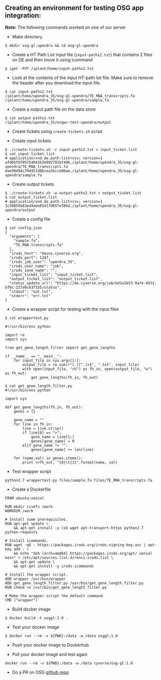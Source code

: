 ## Creating an environment for testing OSG app integration:

**Note:** The following commands worked on one of our server 

- Make directory

```
$ mkdir osg-gl-upendra && cd osg-gl-upendra
```

- Create a HT Path List input file (`input-paths2.txt`) that contains 2 files on DE and then move it using icommand

```
$ iget -PVT /iplant/home/input-paths2.txt
```

- Look at the contents of the input HT-path list file. Make sure to remove the header after you download the input file.

```
$ cat input-paths2.txt
/iplant/home/upendra_35/osg-gl-upendra/TE_RNA_transcripts.fa
/iplant/home/upendra_35/osg-gl-upendra/sample.fa
```

- Create a output path file on the data store

```
$ cat output-paths2.txt
/iplant/home/upendra_35/osgwc-test-upendra/output
```

- Create tickets using `create-tickets.sh` script

- Create input tickets

```
$ ./create-tickets.sh -r input-paths2.txt > input_ticket.list
$ cat input_ticket.list
# application/vnd.de.path-list+csv; version=1
afd6bf6705754041b3e092781bf406,/iplant/home/upendra_35/osg-gl-upendra/TE_RNA_transcripts.fa
0ae99494c79d451d8bcea3bcce86ae,/iplant/home/upendra_35/osg-gl-upendra/sample.fa
```

- Create output tickets

```
$ ./create-tickets.sh -w output-paths2.txt > output_ticket.list
$ cat output_ticket.list
# application/vnd.de.path-list+csv; version=1
3c38859a83ed4aee85417d657e386d,/iplant/home/upendra_35/osg-gl-upendra/output
```

- Create a config file

```
$ cat config.json
{
  "arguments": [
    "sample.fa",
    "TE_RNA_transcripts.fa"
  ],
  "irods_host": "davos.cyverse.org",
  "irods_port": 1247,
  "irods_job_user": "upendra_35",
  "irods_user_name": "job",
  "irods_zone_name": "",
  "input_ticket_list": "input_ticket.list",
  "output_ticket_list": "output_ticket.list",
  "status_update_url": "https://de.cyverse.org/job/bd1a1b53-9a7e-4031-bf0c-227a0c63f555/status",
  "stdout": "out.txt",
  "stderr": "err.txt"
}
```

- Create a wrapper script for testing with the input files

``` 
$ cat wrappertest.py

#!/usr/bin/env python

import re
import sys

from get_gene_length_filter import get_gene_lengths

if __name__ == "__main__":
    for input_file in sys.argv[1:]:
        output_file = re.sub(r"[.][^.]+$", ".txt", input_file)
        with open(input_file, "rU") as fh_in, open(output_file, "w") as fh_out:
            get_gene_lengths(fh_in, fh_out) 
```

```
$ cat get_gene_length_filter.py
#!/usr/bin/env python

import sys

def get_gene_lengths(fh_in, fh_out):
    genes = {}

    gene_name = ""
    for line in fh_in:
        line = line.strip()
        if line[0] == ">":
            gene_name = line[1:]
            genes[gene_name] = 0
        elif gene_name != "":
            genes[gene_name] += len(line)

    for (name,val) in genes.items():
        print >>fh_out, "{0}\t{1}".format(name, val)
```

- Test wrapper script

```
python2.7 wrappertest.py files/sample.fa files/TE_RNA_transcripts.fa
```

- Create a Dockerfile

```
FROM ubuntu:xenial

RUN mkdir /cvmfs /work
WORKDIR /work

# Install some prerequisites.
RUN apt-get update \
    && apt-get install -y lsb wget apt-transport-https python2.7 python-requests

# Install icommands.
RUN wget -qO - https://packages.irods.org/irods-signing-key.asc | apt-key add - \
    && echo "deb [arch=amd64] https://packages.irods.org/apt/ xenial main" > /etc/apt/sources.list.d/renci-irods.list \
    && apt-get update \
    && apt-get install -y irods-icommands

# Install the wrapper script.
ADD wrapper /usr/bin/wrapper
ADD get_gene_length_filter.py /usr/bin/get_gene_length_filter.py
RUN chmod +x /usr/bin/get_gene_length_filter.py

# Make the wrapper script the default command.
CMD ["wrapper"]
```

- Build docker image

```
$ docker build -t osggl:1.0 .
```

- Test your docker image

```
$ docker run --rm -v ${PWD}:/data -w /data osggl:1.0
```

- Push your docker image to Dockerhub

- Pull your docker image and test again

```
docker run --rm -v ${PWD}:/data -w /data cyverse/osg-gl:1.0
```

- Do a PR on OSG [github repo](https://github.com/opensciencegrid/cvmfs-singularity-sync)
